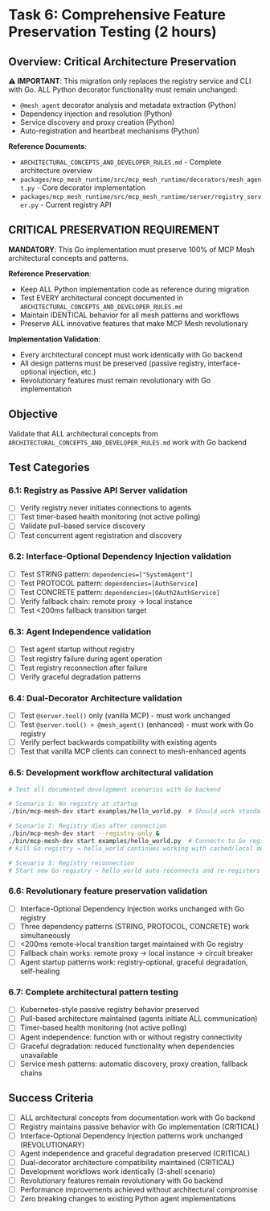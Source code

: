 # Task 6: Comprehensive Feature Preservation Testing (2 hours)

## Overview: Critical Architecture Preservation

**⚠️ IMPORTANT**: This migration only replaces the registry service and CLI with Go. ALL Python decorator functionality must remain unchanged:

- `@mesh_agent` decorator analysis and metadata extraction (Python)
- Dependency injection and resolution (Python)
- Service discovery and proxy creation (Python)
- Auto-registration and heartbeat mechanisms (Python)

**Reference Documents**:

- `ARCHITECTURAL_CONCEPTS_AND_DEVELOPER_RULES.md` - Complete architecture overview
- `packages/mcp_mesh_runtime/src/mcp_mesh_runtime/decorators/mesh_agent.py` - Core decorator implementation
- `packages/mcp_mesh_runtime/src/mcp_mesh_runtime/server/registry_server.py` - Current registry API

## CRITICAL PRESERVATION REQUIREMENT

**MANDATORY**: This Go implementation must preserve 100% of MCP Mesh architectural concepts and patterns.

**Reference Preservation**:

- Keep ALL Python implementation code as reference during migration
- Test EVERY architectural concept documented in `ARCHITECTURAL_CONCEPTS_AND_DEVELOPER_RULES.md`
- Maintain IDENTICAL behavior for all mesh patterns and workflows
- Preserve ALL innovative features that make MCP Mesh revolutionary

**Implementation Validation**:

- Every architectural concept must work identically with Go backend
- All design patterns must be preserved (passive registry, interface-optional injection, etc.)
- Revolutionary features must remain revolutionary with Go implementation

## Objective

Validate that ALL architectural concepts from `ARCHITECTURAL_CONCEPTS_AND_DEVELOPER_RULES.md` work with Go backend

## Test Categories

### 6.1: Registry as Passive API Server validation

- [ ] Verify registry never initiates connections to agents
- [ ] Test timer-based health monitoring (not active polling)
- [ ] Validate pull-based service discovery
- [ ] Test concurrent agent registration and discovery

### 6.2: Interface-Optional Dependency Injection validation

- [ ] Test STRING pattern: `dependencies=["SystemAgent"]`
- [ ] Test PROTOCOL pattern: `dependencies=[AuthService]`
- [ ] Test CONCRETE pattern: `dependencies=[OAuth2AuthService]`
- [ ] Verify fallback chain: remote proxy → local instance
- [ ] Test <200ms fallback transition target

### 6.3: Agent Independence validation

- [ ] Test agent startup without registry
- [ ] Test registry failure during agent operation
- [ ] Test registry reconnection after failure
- [ ] Verify graceful degradation patterns

### 6.4: Dual-Decorator Architecture validation

- [ ] Test `@server.tool()` only (vanilla MCP) - must work unchanged
- [ ] Test `@server.tool() + @mesh_agent()` (enhanced) - must work with Go registry
- [ ] Verify perfect backwards compatibility with existing agents
- [ ] Test that vanilla MCP clients can connect to mesh-enhanced agents

### 6.5: Development workflow architectural validation

```bash
# Test all documented development scenarios with Go backend

# Scenario 1: No registry at startup
./bin/mcp-mesh-dev start examples/hello_world.py  # Should work standalone

# Scenario 2: Registry dies after connection
./bin/mcp-mesh-dev start --registry-only &
./bin/mcp-mesh-dev start examples/hello_world.py  # Connects to Go registry
# Kill Go registry → hello_world continues working with cached/local dependencies

# Scenario 3: Registry reconnection
# Start new Go registry → hello_world auto-reconnects and re-registers
```

### 6.6: Revolutionary feature preservation validation

- [ ] Interface-Optional Dependency Injection works unchanged with Go registry
- [ ] Three dependency patterns (STRING, PROTOCOL, CONCRETE) work simultaneously
- [ ] <200ms remote→local transition target maintained with Go registry
- [ ] Fallback chain works: remote proxy → local instance → circuit breaker
- [ ] Agent startup patterns work: registry-optional, graceful degradation, self-healing

### 6.7: Complete architectural pattern testing

- [ ] Kubernetes-style passive registry behavior preserved
- [ ] Pull-based architecture maintained (agents initiate ALL communication)
- [ ] Timer-based health monitoring (not active polling)
- [ ] Agent independence: function with or without registry connectivity
- [ ] Graceful degradation: reduced functionality when dependencies unavailable
- [ ] Service mesh patterns: automatic discovery, proxy creation, fallback chains

## Success Criteria

- [ ] ALL architectural concepts from documentation work with Go backend
- [ ] Registry maintains passive behavior with Go implementation (CRITICAL)
- [ ] Interface-Optional Dependency Injection patterns work unchanged (REVOLUTIONARY)
- [ ] Agent independence and graceful degradation preserved (CRITICAL)
- [ ] Dual-decorator architecture compatibility maintained (CRITICAL)
- [ ] Development workflows work identically (3-shell scenario)
- [ ] Revolutionary features remain revolutionary with Go backend
- [ ] Performance improvements achieved without architectural compromise
- [ ] Zero breaking changes to existing Python agent implementations
